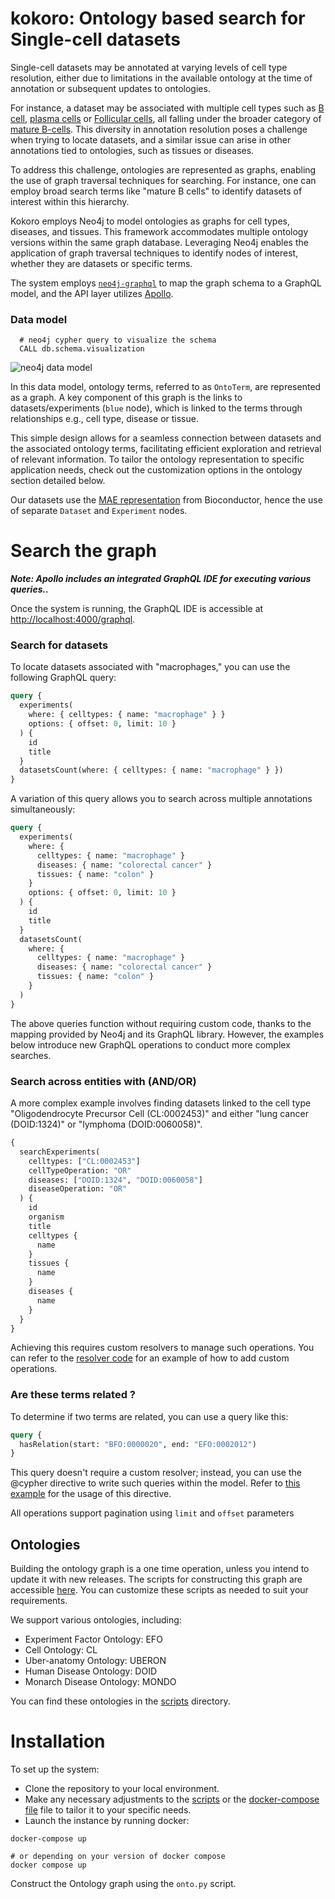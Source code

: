 # kokoro: Ontology based search for Single-cell datasets

Single-cell datasets may be annotated at varying levels of cell type resolution, either due to limitations in the available ontology at the time of annotation or subsequent updates to ontologies.

For instance, a dataset may be associated with multiple cell types such as [B cell](https://www.ebi.ac.uk/ols/ontologies/efo/terms?iri=http%3A%2F%2Fpurl.obolibrary.org%2Fobo%2FCL_0000788), [plasma cells](https://www.ebi.ac.uk/ols/ontologies/efo/terms?iri=http%3A%2F%2Fpurl.obolibrary.org%2Fobo%2FCL_0000980) or [Follicular cells](https://www.ebi.ac.uk/ols/ontologies/efo/terms?iri=http%3A%2F%2Fpurl.obolibrary.org%2Fobo%2FCL_0000843), all falling under the broader category of [mature B-cells](https://www.ebi.ac.uk/ols/ontologies/efo/terms?iri=http%3A%2F%2Fpurl.obolibrary.org%2Fobo%2FCL_0000785). This diversity in annotation resolution poses a challenge when trying to locate datasets, and a similar issue can arise in other annotations tied to ontologies, such as tissues or diseases.

To address this challenge, ontologies are represented as graphs, enabling the use of graph traversal techniques for searching. For instance, one can employ broad search terms like "mature B cells" to identify datasets of interest within this hierarchy.

Kokoro employs Neo4j to model ontologies as graphs for cell types, diseases, and tissues. This framework accommodates multiple ontology versions within the same graph database. Leveraging Neo4j enables the application of graph traversal techniques to identify nodes of interest, whether they are datasets or specific terms.

The system employs [`neo4j-graphql`](https://neo4j.com/developer/graphql/) to map the graph schema to a GraphQL model, and the API layer utilizes [Apollo](https://www.apollographql.com/docs/).

### Data model

```cypher
  # neo4j cypher query to visualize the schema
  CALL db.schema.visualization
```

![neo4j data model](./assets/graph.svg)

In this data model, ontology terms, referred to as `OntoTerm`, are represented as a graph. A key component of this graph is the links to datasets/experiments (`blue` node), which is linked to the terms through relationships e.g., cell type, disease or tissue.

This simple design allows for a seamless connection between datasets and the associated ontology terms, facilitating efficient exploration and retrieval of relevant information. To tailor the ontology representation to specific application needs, check out the customization options in the ontology section detailed below.

Our datasets use the [MAE representation](https://bioconductor.org/packages/release/bioc/html/MultiAssayExperiment.html) from Bioconductor, hence the use of separate `Dataset` and `Experiment` nodes.

# Search the graph

**_Note: Apollo includes an integrated GraphQL IDE for executing various queries.._**

Once the system is running, the GraphQL IDE is accessible at [http://localhost:4000/graphql](http://127.0.0.1:4000/graphql).

### Search for datasets

To locate datasets associated with "macrophages," you can use the following GraphQL query:

```graphql
query {
  experiments(
    where: { celltypes: { name: "macrophage" } }
    options: { offset: 0, limit: 10 }
  ) {
    id
    title
  }
  datasetsCount(where: { celltypes: { name: "macrophage" } })
}
```

A variation of this query allows you to search across multiple annotations simultaneously:

```graphql
query {
  experiments(
    where: {
      celltypes: { name: "macrophage" }
      diseases: { name: "colorectal cancer" }
      tissues: { name: "colon" }
    }
    options: { offset: 0, limit: 10 }
  ) {
    id
    title
  }
  datasetsCount(
    where: {
      celltypes: { name: "macrophage" }
      diseases: { name: "colorectal cancer" }
      tissues: { name: "colon" }
    }
  )
}
```

The above queries function without requiring custom code, thanks to the mapping provided by Neo4j and its GraphQL library. However, the examples below introduce new GraphQL operations to conduct more complex searches.

### Search across entities with (AND/OR)

A more complex example involves finding datasets linked to the cell type "Oligodendrocyte Precursor Cell (CL:0002453)" and either "lung cancer (DOID:1324)" or "lymphoma (DOID:0060058)".

```graphql
{
  searchExperiments(
    celltypes: ["CL:0002453"]
    cellTypeOperation: "OR"
    diseases: ["DOID:1324", "DOID:0060058"]
    diseaseOperation: "OR"
  ) {
    id
    organism
    title
    celltypes {
      name
    }
    tissues {
      name
    }
    diseases {
      name
    }
  }
}
```

Achieving this requires custom resolvers to manage such operations. You can refer to the [resolver code](./graphql/api/searchDB.js) for an example of how to add custom operations.

### Are these terms related ?

To determine if two terms are related, you can use a query like this:

```graphql
query {
  hasRelation(start: "BFO:0000020", end: "EFO:0002012")
}
```

This query doesn't require a custom resolver; instead, you can use the @cypher directive to write such queries within the model. Refer to [this example](./graphql/api/model.js) for the usage of this directive.

All operations support pagination using `limit` and `offset` parameters

## Ontologies

Building the ontology graph is a one time operation, unless you intend to update it with new releases. The scripts for constructing this graph are accessible [here](./scripts/onto.py). You can customize these scripts as needed to suit your requirements.

We support various ontologies, including:

- Experiment Factor Ontology: EFO
- Cell Ontology: CL
- Uber-anatomy Ontology: UBERON
- Human Disease Ontology: DOID
- Monarch Disease Ontology: MONDO

You can find these ontologies in the [scripts](./scripts/ontologies/) directory.

# Installation

To set up the system:

- Clone the repository to your local environment.
- Make any necessary adjustments to the [scripts](./scripts/) or the [docker-compose file](./docker-compose.yml) file to tailor it to your specific needs.
- Launch the instance by running docker:

```
docker-compose up 

# or depending on your version of docker compose
docker compose up
```

Construct the Ontology graph using the `onto.py` script.
